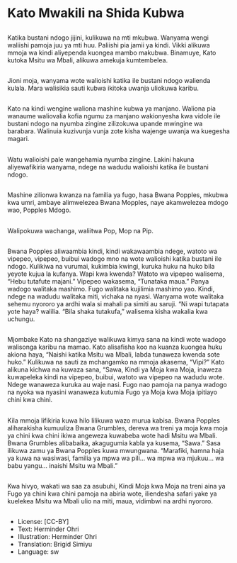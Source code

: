# Kato Mwakili na Shida Kubwa

##
Katika bustani ndogo jijini, kulikuwa na mti
mkubwa.
Wanyama wengi waliishi pamoja juu ya mti
huu.
Paliishi pia jamii ya kindi. Vikki alikuwa mmoja
wa kindi aliyependa kuongea mambo
makubwa.
Binamuye, Kato kutoka Msitu wa Mbali, alikuwa
amekuja kumtembelea.

##
Jioni moja, wanyama wote
walioishi katika ile bustani
ndogo walienda kulala.
Mara walisikia sauti kubwa
ikitoka uwanja uliokuwa karibu.

##
Kato na kindi wengine waliona mashine kubwa
ya manjano.
Waliona pia wanaume waliovalia kofia ngumu
za manjano wakionyesha kwa vidole ile bustani
ndogo na nyumba zingine zilizokuwa upande
mwingine wa barabara.
Walinuia kuzivunja vunja zote kisha wajenge
uwanja wa kuegesha magari.

##
Watu walioishi pale
wangehamia nyumba zingine.
Lakini hakuna aliyewafikiria
wanyama, ndege na wadudu
walioishi katika ile bustani
ndogo.

##
Mashine zilionwa kwanza na
familia ya fugo, hasa Bwana
Popples, mkubwa kwa umri,
ambaye alimwelezea Bwana
Mopples, naye akamwelezea
mdogo wao, Popples Mdogo.

##
Walipokuwa wachanga, waliitwa
Pop, Mop na Pip.

##
Bwana Popples aliwaambia kindi, kindi wakawaambia
ndege, watoto wa vipepeo, vipepeo, buibui wadogo mno na
wote walioishi katika bustani ile ndogo.
Kulikiwa na vurumai, kukimbia kwingi, kuruka huku na huko
bila yeyote kujua la kufanya. Wapi kwa kwenda?
Watoto wa vipepeo walisema, “Hebu tutafute majani.”
Vipepeo wakasema, “Tunataka maua.”
Panya wadogo walitaka mashimo. Fugo walitaka kujilimia
mashimo yao.
Kindi, ndege na wadudu walitaka miti, vichaka na nyasi.
Wanyama wote walitaka sehemu nyororo ya ardhi wala si
mahali pa simiti au saruji. “Ni wapi tutapata yote haya?
walilia. “Bila shaka tutakufa,” walisema kisha wakalia kwa
uchungu.

##
Mjombake Kato na shangaziye walikuwa kimya
sana na kindi wote wadogo walisonga karibu
na mamao.
Kato alisafisha koo na kuanza kuongea huku
akiona haya, “Naishi katika Msitu wa Mbali,
labda tunaweza kwenda sote huko.”
Kulikuwa na sauti za mchangamko na mmoja
akasema, “Vipi?”
Kato alikuna kichwa na kuwaza sana, “Sawa,
Kindi ya Moja kwa Moja, inaweza kuwapeleka
kindi na vipepeo, buibui, watoto wa vipepeo na
wadudu wote.
Ndege wanaweza kuruka au waje nasi.
Fugo nao pamoja na panya wadogo na nyoka
wa nyasini wanaweza kutumia Fugo ya Moja
kwa Moja ipitiayo chini kwa chini.

##
Kila mmoja lifikiria kuwa hilo lilikuwa wazo
murua kabisa.
Bwana Popples aliharakisha kumuuliza Bwana
Grumbles, dereva wa treni ya moja kwa moja
ya chini kwa chini ikiwa angeweza kuwabeba
wote hadi Msitu wa Mbali.
Bwana Grumbles alibabaika, akagugumia kabla
ya kusema, “Sawa.”
Sasa ilikuwa zamu ya Bwana Popples kuwa
mwungwana.
“Marafiki, hamna haja ya kuwa na wasiwasi,
familia ya mpwa wa pili... wa mpwa wa
mjukuu... wa babu yangu... inaishi Msitu wa
Mbali.”

##
Kwa hivyo, wakati wa saa za
asubuhi, Kindi Moja kwa Moja
na treni aina ya Fugo ya chini
kwa chini pamoja na abiria
wote, iliendesha safari yake ya
kuelekea Msitu wa Mbali ulio na
miti, maua, vidimbwi na ardhi
nyororo.

##
* License: [CC-BY]
* Text: Herminder Ohri
* Illustration: Herminder Ohri
* Translation: Brigid Simiyu
* Language: sw
